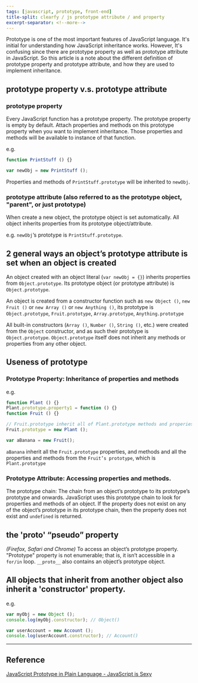 ```yaml
---
tags: [javascript, prototype, front-end]
title-split: clearfy / js prototype attribute / and property
excerpt-separator: <!--more-->
---
```

Prototype is one of the most important features of JavaScript language. It's initial for understanding how JavaScript inheritance works. However, It's confusing since there are prototype property as well as prototype attribute in JavaScript. So this article is a note about the different definition of prototype property and prototype attribute, and how they are used to implement inheritance.

<!--more-->


## prototype property v.s. prototype attribute
### prototype property
Every JavaScript function has a prototype property. The prototype property is empty by default. Attach properties and methods on this prototype property when you want to implement inheritance. Those properties and methods will be available to instance of that function.

e.g.
```javascript
function PrintStuff () {}

var newObj = new PrintStuff ();
```
Properties and methods of `PrintStuff.prototype` will be inherited to `newObj`.

### prototype attribute (also referred to as the prototype object, "parent", or just prototype)

When create a new object, the prototype object is set automatically. All object inherits properties from its prototype object/attribute.

e.g. `newObj`‘s prototype is `PrintStuff.prototype`.

## 2 general ways an object’s prototype attribute is set when an object is created
An object created with an object literal (`var newObj = {}`) inherits properties from `Object.prototype`. Its prototype object (or prototype attribute) is `Object.prototype`.

An object is created from a constructor function such as `new Object ()`, `new Fruit ()` or `new Array ()` or `new Anything ()`, its prototype is `Object.prototype`, `Fruit.prototype`, `Array.prototype`, `Anything.prototype`

All built-in constructors (`Array ()`, `Number ()`, `String ()`, etc.) were created from the `Object` constructor, and as such their prototype is `Object.prototype`. `Object.prototype` itself does not inherit any methods or properties from any other object.

## Useness of prototype
### Prototype Property: Inheritance of properties and methods
e.g.

```javascript
function Plant () {}
Plant.prototype.property1 = function () {}
function Fruit () {}

// Fruit.prototype inherit all of Plant.prototype methods and properies 
Fruit.prototype = new Plant ();

var aBanana = new Fruit();
```
`aBanana` inherit all the `Fruit.prototype` properties, and methods and all the properties and methods from the `Fruit’s prototype`, which is `Plant.prototype`

### Prototype Attribute: Accessing properties and methods.

The prototype chain:  The chain from an object’s prototype to its prototype’s prototype and onwards. JavaScript uses this prototype chain to look for properties and methods of an object.
If the property does not exist on any of the object’s prototype in its prototype chain, then the property does not exist and `undefined` is returned.

## the '__proto__' “pseudo” property

_(Firefox, Safari and Chrome)_
To access an object’s prototype property. "Prototype" property is not enumerable; that is, it isn’t accessible in a `for/in` loop. `__proto__` also contains an object’s prototype object. 

## All objects that inherit from another object also inherit a 'constructor' property. 
e.g.

```javascript
var myObj = new Object ();
console.log(myObj.constructor); // Object()

var userAccount = new Account (); 
console.log(userAccount.constructor); // Account()
```

***
## Reference
[JavaScript Prototype in Plain Language - JavaScript is Sexy](http://javascriptissexy.com/javascript-prototype-in-plain-detailed-language/)

